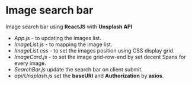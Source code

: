 # Image search bar

Image search bar using **ReactJS** with **Unsplash API**

 - *App.js* - to updating the images list.
 - *ImageList.js* - to mapping the image list.
 - *ImageList.css* - to set the images position using CSS display grid.
 - *ImageCard.js* - to set the image grid-row-end by set decent Spans for every image.
 - *SearchBar.js* update the search bar on client submit.
 - *api/Unsplash.js*  set the **baseURl** and **Authorization** by **axios**.